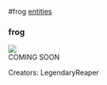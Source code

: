 #frog
<a href="/posts/wiki/entities">entities</a>
<div class="iteminfo">
<h3>frog</h3>
<img class="pixelimage" src="https://dragon-force-studio.com/images/EF_wiki/frog.png">

</div>
COMING SOON

Creators: LegendaryReaper